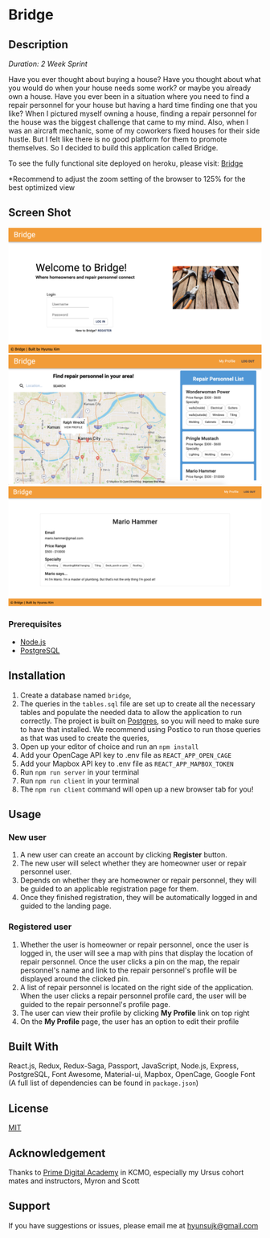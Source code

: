 # Bridge

## Description

_Duration: 2 Week Sprint_

Have you ever thought about buying a house? Have you thought about what you would do when your house needs some work? or maybe you already own a house. Have you ever been in a situation where you need to find a repair personnel for your house but having a hard time finding one that you like? When I pictured myself owning a house, finding a repair personnel for the house was the biggest challenge that came to my mind.
Also, when I was an aircraft mechanic, some of my coworkers fixed houses for their side hustle. But I felt like there is no good platform for them to promote themselves. So I decided to build this application called Bridge.

To see the fully functional site deployed on heroku, please visit: [Bridge](https://afternoon-chamber-15478.herokuapp.com/#/home)

\*Recommend to adjust the zoom setting of the browser to 125% for the best optimized view

## Screen Shot

![Home Page](documentation/images/Homepage.png)
![Landing Page](documentation/images/Landingpage.png)
![Repair Personnel Profile Page](documentation/images/Repair-personnel-profile.png)

### Prerequisites

- [Node.js](https://nodejs.org/en/)
- [PostgreSQL](https://www.postgresql.org/)

## Installation

1. Create a database named `bridge`,
2. The queries in the `tables.sql` file are set up to create all the necessary tables and populate the needed data to allow the application to run correctly. The project is built on [Postgres](https://www.postgresql.org/download/), so you will need to make sure to have that installed. We recommend using Postico to run those queries as that was used to create the queries,
3. Open up your editor of choice and run an `npm install`
4. Add your OpenCage API key to .env file as `REACT_APP_OPEN_CAGE`
5. Add your Mapbox API key to .env file as `REACT_APP_MAPBOX_TOKEN`
6. Run `npm run server` in your terminal
7. Run `npm run client` in your terminal
8. The `npm run client` command will open up a new browser tab for you!

## Usage

### New user

1. A new user can create an account by clicking **Register** button.
2. The new user will select whether they are homeowner user or repair personnel user.
3. Depends on whether they are homeowner or repair personnel, they will be guided to an applicable registration page for them.
4. Once they finished registration, they will be automatically logged in and guided to the landing page.

### Registered user

1. Whether the user is homeowner or repair personnel, once the user is logged in, the user will see a map with pins that display the location of repair personnel. Once the user clicks a pin on the map, the repair personnel's name and link to the repair personnel's profile will be displayed around the clicked pin.
2. A list of repair personnel is located on the right side of the application. When the user clicks a repair personnel profile card, the user will be guided to the repair personnel's profile page.
3. The user can view their profile by clicking **My Profile** link on top right
4. On the **My Profile** page, the user has an option to edit their profile

## Built With

React.js, Redux, Redux-Saga, Passport, JavaScript, Node.js, Express, PostgreSQL, Font Awesome, Material-ui, Mapbox, OpenCage, Google Font (A full list of dependencies can be found in `package.json`)

## License

[MIT](https://choosealicense.com/licenses/mit/)

## Acknowledgement

Thanks to [Prime Digital Academy](www.primeacademy.io) in KCMO, especially my Ursus cohort mates and instructors, Myron and Scott

## Support

If you have suggestions or issues, please email me at [hyunsujk@gmail.com](hyunsujk@gmail.com)
